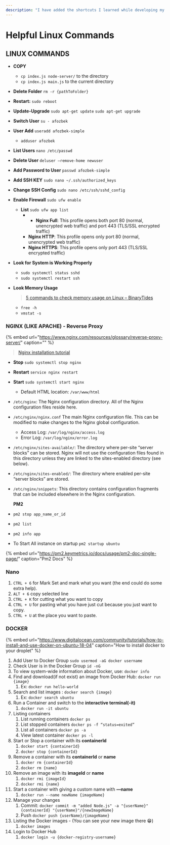 ```yaml
---
description: "I have added the shortcuts I learned while developing my server side information to this article content. I hope that will be useful \U0001F607"
---
```


# Helpful Linux Commands

## LINUX COMMANDS

* **COPY**
  * `cp index.js node-server/` to the directory
  * `cp index.js main.js` to the current directory
* **Delete Folder** `rm -r {pathToFolder}`
* **Restart:**  `sudo reboot`
* **Update-Upgrade** `sudo apt-get update`  `sudo apt-get upgrade` 
* **Switch User** `su - afozbek`
* **User Add** `useradd afozbek-simple`
  * `adduser afozbek`
* **List Users** `nano /etc/passwd`
* **Delete User** `deluser —remove-home newuser`
* **Add Password to User** `passwd afozbek-simple`
* **Add SSH KEY** `sudo nano ~/.ssh/authorized_keys`
* **Change SSH Config** `sudo nano /etc/ssh/sshd_config`
* **Enable Firewall** `sudo ufw enable`
  * **List** `sudo ufw app list`
    * * **Nginx Full**: This profile opens both port 80 \(normal, unencrypted web traffic\) and port 443 \(TLS/SSL encrypted traffic\)
    * **Nginx HTTP**: This profile opens only port 80 \(normal, unencrypted web traffic\)
    * **Nginx HTTPS**: This profile opens only port 443 \(TLS/SSL encrypted traffic\)
* **Look for System is Working Properly**
  * `sudo systemctl status sshd`
  * `sudo systemctl restart ssh`
* **Look Memory Usage**

  > [5 commands to check memory usage on Linux – BinaryTides](https://www.binarytides.com/linux-command-check-memory-usage/)

  * `free -h`
  * `vmstat -s`

### **NGINX \(LIKE APACHE\) - Reverse Proxy**

{% embed url="https://www.nginx.com/resources/glossary/reverse-proxy-server/" caption="" %}

> [Nginx installation tutorial](https://gist.github.com/bradtraversy/cd90d1ed3c462fe3bddd11bf8953a896)

* **Stop** `sudo systemctl stop nginx`
* **Restart** `service nginx restart`
* **Start** `sudo systemctl start nginx`
  * Default HTML location: `/var/www/html`
* `/etc/nginx`: The Nginx configuration directory. All of the Nginx configuration files reside here.
* `/etc/nginx/nginx.conf` The main Nginx configuration file. This can be modified to make changes to the Nginx global configuration.
  * Access Log: `/var/log/nginx/access.log`
  * Error Log: `/var/log/nginx/error.log`
* `/etc/nginx/sites-available/`: The directory where per-site “server blocks” can be stored. Nginx will not use the configuration files found in this directory unless they are linked to the sites-enabled directory \(see below\). 
* `/etc/nginx/sites-enabled/`: The directory where enabled per-site “server blocks” are stored. 
* `/etc/nginx/snippets`: This directory contains configuration fragments that can be included elsewhere in the Nginx configuration.

  **PM2**

* `pm2 stop app_name_or_id`
* `pm2 list`
* `pm2 info app`
* To Start All instance on startup `pm2 startup ubuntu`

{% embed url="https://pm2.keymetrics.io/docs/usage/pm2-doc-single-page/" caption="Pm2 Docs" %}

### Nano

1. `CTRL + 6` for Mark Set and mark what you want \(the end could do some extra help\).
2. `ALT + 6` copy selected line
3. `CTRL + K` for cutting what you want to copy
4. `CTRL + U` for pasting what you have just cut because you just want to copy.
5. `CTRL + U` at the place you want to paste.

### DOCKER

{% embed url="https://www.digitalocean.com/community/tutorials/how-to-install-and-use-docker-on-ubuntu-18-04" caption="How to install docker to your droplet" %}

1. Add User to Docker Group `sudo usermod -aG docker username`
2. Check User is in the Docker Group `id -nG`
3. To view system-wide information about Docker, use: `docker info`
4. Find and download\(if not exist\) an image from Docker Hub: `docker run {image}`
   1. Ex: `docker run hello-world`
5. Search and list images : `docker search {image}`
   1. Ex: `docker search ubuntu`
6. Run a Container and switch to the **interactive terminal\(-it\)**
   1. `docker run -it ubuntu`
7. Listing containers
   1. List running containers  `docker ps`
   2. List stopped containers `docker ps -f “status=exited”`
   3. List all containers `docker ps -a`
   4. View latest container `docker ps -l`
8. Start or Stop a container with its **containerId**
   1. `docker start {containerId}`
   2. `docker stop {containerId}`
9. Remove a container  with its **containerId** or **name**
   1. `docker rm {containerId}`
   2. `docker rm {name}`
10. Remove an image with its **imageId** or **name**
    1. `docker rmi {imageId}`
    2. `docker rmi {name}`
11. Start a container with giving a custom name with **—name**
    1. `docker run --name newName {imageName}`
12. Manage your changes
    1. Commit: `docker commit -m "added Node.js" -a "{userName}" {containerId} "{userName}"/{newImageName}`
    2. Push `docker push {userName}/{imageName}`
13. Listing the Docker images - \(You can see your new image there 😁\)
    1. `docker images`
14. Login to Docker Hub
    1. `docker login -u {docker-registry-username}`

